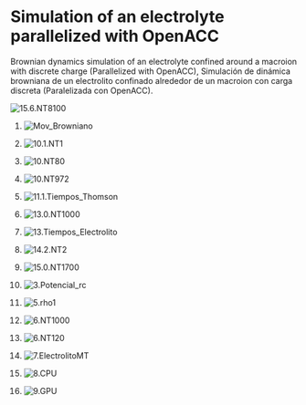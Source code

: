 # Simulation of an electrolyte parallelized with OpenACC
Brownian dynamics simulation of an electrolyte confined around a macroion with discrete charge (Parallelized with OpenACC),
Simulación de dinámica browniana de un electrolito confinado alrededor de un macroion con carga discreta (Paralelizada con OpenACC).

![15.6.NT8100](Images/15.6.NT8100.png)

1. ![Mov_Browniano](Images/1.Mov_Browniano.png)
2. ![10.1.NT1](Images/10.1.NT1.png)
3. ![10.NT80](Images/10.NT80.png)
4. ![10.NT972](Images/10.NT972.png)
5. ![11.1.Tiempos_Thomson](Images/11.1.Tiempos_Thomson.png)
6. ![13.0.NT1000](Images/13.0.NT1000.png)
7. ![13.Tiempos_Electrolito](Images/13.Tiempos_Electrolito.png)
8. ![14.2.NT2](Images/14.2.NT2.png)
9. ![15.0.NT1700](Images/15.0.NT1700.png)

11. ![3.Potencial_rc](Images/3.Potencial_rc.png)
12. ![5.rho1](Images/5.rho1.png)
13. ![6.NT1000](Images/6.NT1000.png)
14. ![6.NT120](Images/6.NT120.png)
15. ![7.ElectrolitoMT](Images/7.ElectrolitoMT.png)
16. ![8.CPU](Images/8.CPU.png)
17. ![9.GPU](Images/9.GPU.png)
